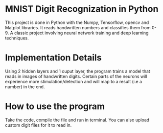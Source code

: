 # MNIST Digit Recognization in Python

This project is done in Python with the Numpy, Tensorflow, opencv and Matplot libraries. It reads handwritten numbers and classifies them from 0-9. A classic project involving neural network training and deep learning techniques. 


# Implementation Details
Using 2 hidden layers and 1 ouput layer, the program trains a model that reads in images of handwritten digits. Certain parts of the neurons will experience more stimulation/detection and will map to a result (i.e a number) in the end. 

# How to use the program
Take the code, compile the file and run in terminal. You can also upload custom digit files for it to read in.
